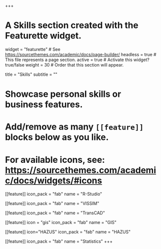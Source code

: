 +++
# A Skills section created with the Featurette widget.
widget = "featurette"  # See https://sourcethemes.com/academic/docs/page-builder/
headless = true  # This file represents a page section.
active = true  # Activate this widget? true/false
weight = 30  # Order that this section will appear.

title = "Skills"
subtitle = ""

# Showcase personal skills or business features.
# 
# Add/remove as many `[[feature]]` blocks below as you like.
# 
# For available icons, see: https://sourcethemes.com/academic/docs/widgets/#icons

[[feature]]
  icon_pack = "fab"
  name = "R-Studio"
  
[[feature]]
  icon_pack = "fab"
  name = "VISSIM" 
  
[[feature]]
  icon_pack = "fab"
  name = "TransCAD"
  
 [[feature]]
  icon = "gis"
  icon_pack = "fab"
  name = "GIS"
  
[[feature]]
icon="HAZUS"
icon_pack = "fab"
name = "HAZUS"

[[feature]]
icon_pack = "fab"
name = "Statistics"
+++
